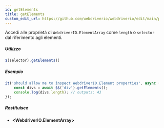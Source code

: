 ```yaml
---
id: getElements
title: getElements
custom_edit_url: https://github.com/webdriverio/webdriverio/edit/main/packages/webdriverio/src/commands/element/getElements.ts
---
```


Accedi alle proprietà di `WebdriverIO.ElementArray` come `length` o `selector` dal riferimento agli elementi.

##### Utilizzo

```js
$(selector).getElements()
```

##### Esempio

```ts title="getElements.ts"
it('should allow me to inspect WebdriverIO.Element properties', async () => {
    const divs = await $$('div').getElements();
    console.log(divs.length); // outputs: 43
});
```

##### Restituisce

- **&lt;WebdriverIO.ElementArray&gt;**